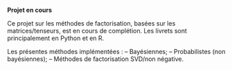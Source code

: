 

**Projet en cours**

Ce projet sur les méthodes de factorisation, basées sur les matrices/tenseurs, est en cours de complétion. Les livrets sont principalement en Python et en R.

Les présentes méthodes implémentées : 
– Bayésiennes;
– Probabilistes (non bayésiennes);
– Méthodes de factorisation SVD/non négative.